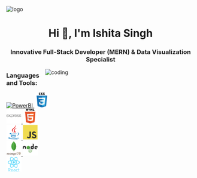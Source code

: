 ![logo](https://github.com/Techy-Ishita/Techy-Ishita/blob/main/hi2.png)
<h1 align="center">Hi 👋, I'm Ishita Singh</h1>
<h3 align="center">Innovative Full-Stack Developer (MERN) & Data Visualization Specialist </h3>
<img align="right" alt="coding" width="400" src="https://mir-s3-cdn-cf.behance.net/project_modules/disp/601014116770475.6068beff4640a.gif">

<p align="left">
</p>

<h3 align="left">Languages and Tools:</h3>
<p align="left"> </a> <a href="https://app.powerbi.com/" target="_blank" rel="noreferrer"> <img src="https://upload.wikimedia.org/wikipedia/commons/thumb/c/cf/New_Power_BI_Logo.svg/1200px-New_Power_BI_Logo.svg.png" alt="PowerBI" width="40" height="40"/> </a> <a href="https://www.w3schools.com/css/" target="_blank" rel="noreferrer">    <img src="https://raw.githubusercontent.com/devicons/devicon/master/icons/css3/css3-original-wordmark.svg" alt="css3" width="40" height="40"/> </a><br><a href="https://expressjs.com" target="_blank" rel="noreferrer"> <img src="https://raw.githubusercontent.com/devicons/devicon/master/icons/express/express-original-wordmark.svg" alt="express" width="40" height="40"/> </a> <a href="https://www.w3.org/html/" target="_blank" rel="noreferrer"> <img src="https://raw.githubusercontent.com/devicons/devicon/master/icons/html5/html5-original-wordmark.svg" alt="html5" width="40" height="40"/> </a><br> <a href="https://www.java.com" target="_blank" rel="noreferrer"> <img src="https://raw.githubusercontent.com/devicons/devicon/master/icons/java/java-original.svg" alt="java" width="40" height="40"/> </a> <a href="https://developer.mozilla.org/en-US/docs/Web/JavaScript" target="_blank" rel="noreferrer"> <img src="https://raw.githubusercontent.com/devicons/devicon/master/icons/javascript/javascript-original.svg" alt="javascript" width="40" height="40"/> </a> <br><a href="https://www.mongodb.com/" target="_blank" rel="noreferrer"> <img src="https://raw.githubusercontent.com/devicons/devicon/master/icons/mongodb/mongodb-original-wordmark.svg" alt="mongodb" width="40" height="40"/> </a> <a href="https://nodejs.org" target="_blank" rel="noreferrer"> <img src="https://raw.githubusercontent.com/devicons/devicon/master/icons/nodejs/nodejs-original-wordmark.svg" alt="nodejs" width="40" height="40"/> </a> <br><a href="https://reactjs.org/" target="_blank" rel="noreferrer"> <img src="https://raw.githubusercontent.com/devicons/devicon/master/icons/react/react-original-wordmark.svg" alt="react" width="40" height="40"/> </a> </p>



